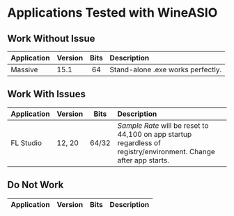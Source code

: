 # Applications Tested with WineASIO

## Work Without Issue

| Application | Version | Bits | Description |
| :--- | :--- | :---: | :--- |
| Massive | 15.1 | 64 | Stand-alone .exe works perfectly. |

## Work With Issues

| Application | Version | Bits | Description |
| :--- | :--- | :---: | :--- |
| FL Studio | 12, 20 | 64/32 | _Sample Rate_ will be reset to 44,100 on app startup regardless of registry/environment. Change after app starts. |

## Do Not Work

| Application | Version | Bits | Description |
| :--- | :--- | :---: | :--- |
